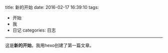 title: 新的开始
date: 2016-02-17 16:39:10
tags:
- 开始
- 我
- 日记
categories: 日志
---

这是**新的开始**，我用hexo创建了第一篇文章。
